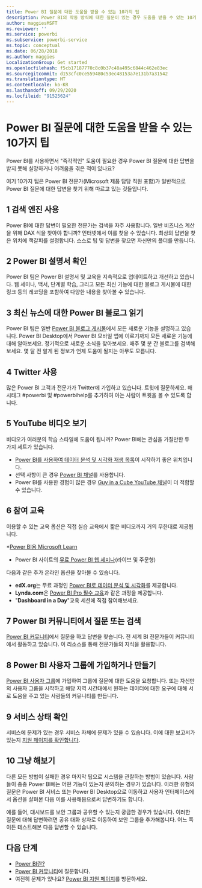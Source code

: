 ```yaml
---
title: Power BI 질문에 대한 도움을 받을 수 있는 10가지 팁
description: Power BI의 작동 방식에 대한 질문이 있는 경우 도움을 받을 수 있는 10가지 방법이 있습니다.
author: maggiesMSFT
ms.reviewer: ''
ms.service: powerbi
ms.subservice: powerbi-service
ms.topic: conceptual
ms.date: 06/28/2018
ms.author: maggies
LocalizationGroup: Get started
ms.openlocfilehash: f5cb17187770c8c0b37c48a495c6844c462e83ec
ms.sourcegitcommit: d153cfc0ce559480c53ec48153a7e131b7a31542
ms.translationtype: HT
ms.contentlocale: ko-KR
ms.lasthandoff: 09/29/2020
ms.locfileid: "91525624"
---
```

# <a name="10-tips-for-getting-help-with-your-power-bi-questions"></a>Power BI 질문에 대한 도움을 받을 수 있는 10가지 팁
Power BI를 사용하면서 "즉각적인" 도움이 필요한 경우 Power BI 질문에 대한 답변을 받지 못해 실망하거나 어려움을 겪은 적이 있나요? 

여기 10가지 팁은 Power BI 전문가(Microsoft 제품 담당 직원 포함)가 일반적으로 Power BI 질문에 대한 답변을 찾기 위해 따르고 있는 것들입니다.

## <a name="1-use-a-search-engine"></a>1 검색 엔진 사용
Power BI에 대한 답변이 필요한 전문가는 검색을 자주 사용합니다. 일반 비즈니스 계산을 위해 DAX 식을 찾아야 합니까? 인터넷에서 이를 찾을 수 있습니다. 최상의 답변을 찾은 위치에 책갈피를 설정합니다. 스스로 팁 및 답변을 찾으면 자신만의 폴더를 만듭니다.


## <a name="2-check-the-power-bi-documentation"></a>2 Power BI 설명서 확인
Power BI 팀은 Power BI 설명서 및 교육을 지속적으로 업데이트하고 개선하고 있습니다. 웹 세미나, 백서, 단계별 학습, 그리고 모든 최신 기능에 대한 블로그 게시물에 대한 링크 등의 레코딩을 포함하여 다양한 내용을 찾아볼 수 있습니다.

## <a name="3-read-the-power-bi-blog-for-the-latest-news"></a>3 최신 뉴스에 대한 Power BI 블로그 읽기
Power BI 팀은 일반 [Power BI 블로그 게시물](https://powerbi.microsoft.com/blog/)에서 모든 새로운 기능을 설명하고 있습니다. Power BI Desktop에서 Power BI 모바일 앱에 이르기까지 모든 새로운 기능에 대해 알아보세요. 정기적으로 새로운 소식을 찾아보세요. 매주 몇 분 간 블로그를 검색해 보세요. 몇 달 전 알게 된 정보가 언제 도움이 될지는 아무도 모릅니다.

## <a name="4-try-twitter"></a>4 Twitter 사용
많은 Power BI 고객과 전문가가 Twitter에 가입하고 있습니다. 트윗에 질문하세요. 해시태그 #powerbi 및 #powerbihelp를 추가하여 아는 사람이 트윗을 볼 수 있도록 합니다.

## <a name="5-watch-videos-on-youtube"></a>5 YouTube 비디오 보기
비디오가 여러분의 학습 스타일에 도움이 됩니까? Power BI에는 관심을 가질만한 두 가지 세트가 있습니다.

* [Power BI를 사용하여 데이터 분석 및 시각화 재생 목록](https://www.youtube.com/playlist?list=PL1N57mwBHtN0JFoKSR0n-tBkUJHeMP2cP)이 시작하기 좋은 위치입니다.
* 선택 사항이 큰 경우 [Power BI 채널](https://www.youtube.com/user/mspowerbi/videos)를 사용합니다.
* Power BI를 사용한 경험이 많은 경우 [Guy in a Cube YouTube 채널](https://www.youtube.com/channel/UCFp1vaKzpfvoGai0vE5VJ0w)이 더 적합할 수 있습니다.

## <a name="6-attend-training"></a>6 참여 교육
이용할 수 있는 교육 옵션은 직접 실습 교육에서 짧은 비디오까지 거의 무한대로 제공됩니다.

*[Power BI용 Microsoft Learn](/learn/powerplatform/power-bi?WT.mc_id=powerbi_landingpage-docs-link)
* Power BI 사이트의 [무료 Power BI 웹 세미나](webinars.md)(라이브 및 주문형)

다음과 같은 추가 온라인 옵션을 찾아볼 수 있습니다.

* **edX.org**는 무료 과정인 [Power BI로 데이터 분석 및 시각화](https://www.edx.org/course/data-analysis-in-power-bi)를 제공합니다.
* **Lynda.com**은 [Power BI Pro 필수 교육](https://www.lynda.com/Power-BI-tutorials/Power-BI-Pro-Essential-Training/485820-2.html)과 같은 과정을 제공합니다.
* "**Dashboard in a Day**"교육 세션에 직접 참여해보세요.

## <a name="7-ask-or-search-in-the-power-bi-community"></a>7 Power BI 커뮤니티에서 질문 또는 검색
[Power BI 커뮤니티](https://community.powerbi.com)에서 질문을 하고 답변을 찾습니다. 전 세계 BI 전문가들이 커뮤니티에서 활동하고 있습니다. 이 리소스를 통해 전문가들의 지식을 활용합니다.

## <a name="8-join-or-create-a-power-bi-user-group"></a>8 Power BI 사용자 그룹에 가입하거나 만들기
[Power BI 사용자 그룹](https://community.powerbi.com/t5/Power-BI-User-Groups/ct-p/Groups)에 가입하여 그룹에 질문에 대한 도움을 요청합니다. 또는 자신만의 사용자 그룹을 시작하고 해당 지역 시간대에서 원하는 데이터에 대한 요구에 대해 서로 도움을 주고 있는 사람들의 커뮤니티를 만듭니다.

## <a name="9-check-the-service-status"></a>9 서비스 상태 확인
서비스에 문제가 있는 경우 서비스 자체에 문제가 있을 수 있습니다. 이에 대한 보고서가 있는지 [지원 페이지를 확인합니다](https://powerbi.microsoft.com/support/).

## <a name="10-just-try-it"></a>10 그냥 해보기
다른 모든 방법이 실패한 경우 마지막 팁으로 시스템을 관찰하는 방법이 있습니다. 사람들이 종종 Power BI에는 어떤 기능이 있는지 문의하는 경우가 있습니다. 이러한 유형의 질문은 Power BI 서비스 또는 Power BI Desktop으로 이동하고 사용자 인터페이스에서 옵션을 살펴본 다음 이를 사용해봄으로써 답변하기도 합니다.

예를 들어, 대시보드를 보안 그룹과 공유할 수 있는지 궁금한 경우가 있습니다. 이러한 질문에 대해 답변하려면 공유 대화 상자로 이동하여 보안 그룹을 추가해봅니다. 어느 쪽이든 테스트해본 다음 답변할 수 있습니다.

## <a name="next-steps"></a>다음 단계
* [Power BI란?](power-bi-overview.md)
* [Power BI 커뮤니티](https://community.powerbi.com/)에 질문합니다.
* 여전히 문제가 있나요? [Power BI 지원 페이지](https://powerbi.microsoft.com/support/)를 방문하세요.
